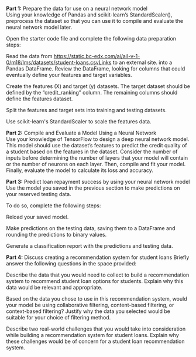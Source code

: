 **Part 1:** Prepare the data for use on a neural network model  
Using your knowledge of Pandas and scikit-learn’s StandardScaler(), preprocess the dataset so that you can use it to compile and evaluate the neural network model later.  

Open the starter code file and complete the following data preparation steps:  

Read the data from https://static.bc-edx.com/ai/ail-v-1-0/m18/lms/datasets/student-loans.csvLinks to an external site. into a Pandas DataFrame. Review the DataFrame, looking for columns that could eventually define your features and target variables.  

Create the features (X) and target (y) datasets. The target dataset should be defined by the “credit_ranking” column. The remaining columns should define the features dataset.  

Split the features and target sets into training and testing datasets.  

Use scikit-learn's StandardScaler to scale the features data.  

**Part 2:** Compile and Evaluate a Model Using a Neural Network  
Use your knowledge of TensorFlow to design a deep neural network model. This model should use the dataset’s features to predict the credit quality of a student based on the features in the dataset. Consider the number of inputs before determining the number of layers that your model will contain or the number of neurons on each layer. Then, compile and fit your model. Finally, evaluate the model to calculate its loss and accuracy.  

**Part 3:** Predict loan repayment success by using your neural network model
Use the model you saved in the previous section to make predictions on your reserved testing data.

To do so, complete the following steps:

Reload your saved model.

Make predictions on the testing data, saving them to a DataFrame and rounding the predictions to binary values.

Generate a classification report with the predictions and testing data.

**Part 4:** Discuss creating a recommendation system for student loans
Briefly answer the following questions in the space provided:

Describe the data that you would need to collect to build a recommendation system to recommend student loan options for students. Explain why this data would be relevant and appropriate.

Based on the data you chose to use in this recommendation system, would your model be using collaborative filtering, content-based filtering, or context-based filtering? Justify why the data you selected would be suitable for your choice of filtering method.

Describe two real-world challenges that you would take into consideration while building a recommendation system for student loans. Explain why these challenges would be of concern for a student loan recommendation system.